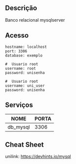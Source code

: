

## Descrição

Banco relacional mysqlserver


## Acesso

```shellscript
hostname: localhost
port: 3306
database: exemplo

#  Usuario root
username: root
password: unisenha

#  Usuario root
username: uni_user
password: unisenha
```

## Serviços

NOME | PORTA 
-----|------
db_mysql | 3306

## Cheat Sheet

unilink: https://devhints.io/mysql